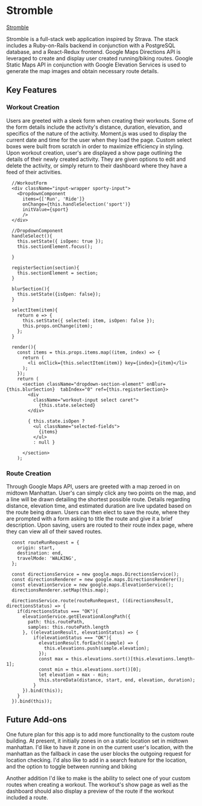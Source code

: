 # Stromble

[Stromble](http://stromble.tomhansen.io)

Stromble is a full-stack web application inspired by Strava. The stack includes a Ruby-on-Rails backend in conjunction with a PostgreSQL database, and a React-Redux frontend. Google Maps Directions API is leveraged to create and display user created running/biking routes. Google Static Maps API in conjunction with Google Elevation Services is used to generate the map images and obtain necessary route details.

## Key Features

### Workout Creation
Users are greeted with a sleek form when creating their workouts. Some of the form details include the activity's distance, duration, elevation, and specifics of the nature of the activity. Moment.js was used to display the current date and time for the user when they load the page. Custom select boxes were built from scratch in order to maximize efficiency in styling. Upon workout creation, user's are displayed a show page outlining the details of their newly created activity. They are given options to edit and delete the activity, or simply return to their dashboard where they have a feed of their activities.


```
  //WorkoutForm
  <div className="input-wrapper sporty-input">
    <DropdownComponent
      items={['Run', 'Ride']}
      onChange={this.handleSelection('sport')}
      initValue={sport}
      />
  </div>

  //DropdownComponent
  handleSelect(){
    this.setState({ isOpen: true });
    this.sectionElement.focus();

  }

  registerSection(section){
    this.sectionElement = section;
  }

  blurSection(){
    this.setState({isOpen: false});
  }

  selectItem(item){
    return e => {
      this.setState({ selected: item, isOpen: false });
      this.props.onChange(item);
    };
  }

  render(){
    const items = this.props.items.map((item, index) => {
      return (
        <li onClick={this.selectItem(item)} key={index}>{item}</li>
      );
    });
    return (
      <section className="dropdown-section-element" onBlur={this.blurSection}  tabIndex="0" ref={this.registerSection}>
        <div
          className="workout-input select caret">
            {this.state.selected}
        </div>

        { this.state.isOpen ?
          <ul className="selected-fields">
            {items}
          </ul>
          : null }

      </section>
    );
```

### Route Creation
Through Google Maps API, users are greeted with a map zeroed in on midtown Manhattan. User's can simply click any two points on the map, and a line will be drawn detailing the shortest possible route. Details regarding distance, elevation time, and estimated duration are live updated based on the route being drawn. Users can then elect to save the route, where they are prompted with a form asking to title the route and give it a brief description. Upon saving, users are routed to their route index page, where they can view all of their saved routes.

```
  const routeRunRequest = {
    origin: start,
    destination: end,
    travelMode: 'WALKING',
  };

  const directionsService = new google.maps.DirectionsService();
  const directionsRenderer = new google.maps.DirectionsRenderer();
  const elevationService = new google.maps.ElevationService();
  directionsRenderer.setMap(this.map);

  directionsService.route(routeRunRequest, ((directionsResult, directionsStatus) => {
    if(directionsStatus === "OK"){
      elevationService.getElevationAlongPath({
        path: this.routePath,
        samples: this.routePath.length
      }, ((elevationResult, elevationStatus) => {
          if(elevationStatus === "OK"){
            elevationResult.forEach((sample) => {
              this.elevations.push(sample.elevation);
            });
            const max = this.elevations.sort()[this.elevations.length-1];
            const min = this.elevations.sort()[0];
            let elevation = max - min;
            this.storeData(distance, start, end, elevation, duration);
          }
      }).bind(this));
    }
  }).bind(this));
```    

## Future Add-ons
One future plan for this app is to add more functionality to the custom
route building. At present, it initially zones in on a static location
set in midtown manhattan. I'd like to have it zone in on the current user's
location, with the manhattan as the fallback in case the user blocks the
outgoing request for location checking. I'd also like to add in a search
feature for the location, and the option to toggle between running and biking

Another addition I'd like to make is the ability to select one of your
custom routes when creating a workout. The workout's show page as well as
the dashboard should also display a preview of the route if the workout
included a route.
